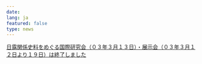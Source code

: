 ```yaml
---
date: 
lang: ja
featured: false
type: news
---
```

<a href="news-2007/nichiro.html">日露関係史料をめぐる国際研究会（０３年３月１３日）・</a><a href="news-2007/nichiro.html">展示会（０３年３月１２日より１９日）は終了しました</a>
